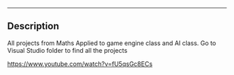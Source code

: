---

## Description
All projects from Maths Applied to game engine class and AI class.
Go  to Visual Studio folder to find all the projects

https://www.youtube.com/watch?v=fU5qsGc8ECs



